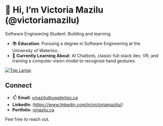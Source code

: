 # 👋 Hi, I’m Victoria Mazilu (@victoriamazilu)

Software Engineering Student. Building and learning.

- 📚 **Education**: Pursuing a degree in Software Engineering at the University of Waterloo.
- 🌱 **Currently Learning About**: AI Chatbots, classic full-stack dev, VR, and training a computer vision model to recognize hand gestures.


[![Top Langs](https://github-readme-stats.vercel.app/api/top-langs/?username=victoriamazilu&size_weight=0.5&count_weight=0.5&hide=HTML,CSS&layout=compact&theme=vision-friendly-dark)](https://github.com/anuraghazra/github-readme-stats)

## Connect

- 📫 **Email**: vmazilu@uwaterloo.ca
- **LinkedIn**: (https://www.linkedin.com/in/victoriamazilu/)
- **Portfolio**: [vmazilu.ca](https://vmazilu.ca/)

Feel free to reach out.
